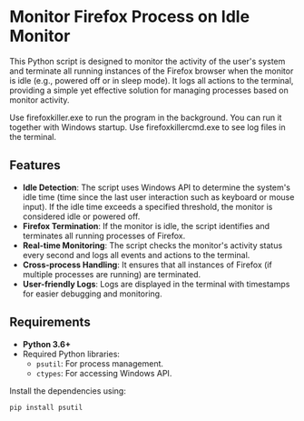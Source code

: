 # Monitor Firefox Process on Idle Monitor

This Python script is designed to monitor the activity of the user's system and terminate all running instances of the Firefox browser when the monitor is idle (e.g., powered off or in sleep mode). It logs all actions to the terminal, providing a simple yet effective solution for managing processes based on monitor activity.

Use firefoxkiller.exe to run the program in the background. You can run it together with Windows startup.
Use firefoxkillercmd.exe to see log files in the terminal.

## Features

- **Idle Detection**: The script uses Windows API to determine the system's idle time (time since the last user interaction such as keyboard or mouse input). If the idle time exceeds a specified threshold, the monitor is considered idle or powered off.
- **Firefox Termination**: If the monitor is idle, the script identifies and terminates all running processes of Firefox.
- **Real-time Monitoring**: The script checks the monitor's activity status every second and logs all events and actions to the terminal.
- **Cross-process Handling**: It ensures that all instances of Firefox (if multiple processes are running) are terminated.
- **User-friendly Logs**: Logs are displayed in the terminal with timestamps for easier debugging and monitoring.

## Requirements

- **Python 3.6+**
- Required Python libraries:
  - `psutil`: For process management.
  - `ctypes`: For accessing Windows API.

Install the dependencies using:
```bash
pip install psutil
